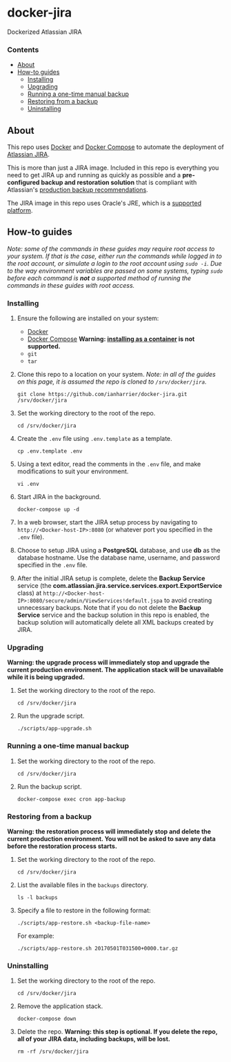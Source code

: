 # docker-jira

Dockerized Atlassian JIRA

### Contents

* [About](#about)
* [How-to guides](#how-to-guides)
    * [Installing](#installing)
    * [Upgrading](#upgrading)
    * [Running a one-time manual backup](#running-a-one-time-manual-backup)
    * [Restoring from a backup](#restoring-from-a-backup)
    * [Uninstalling](#uninstalling)

## About

This repo uses [Docker](https://www.docker.com) and [Docker Compose](https://docs.docker.com/compose/) to automate the deployment of [Atlassian JIRA](https://www.atlassian.com/software/jira).

This is more than just a JIRA image. Included in this repo is everything you need to get JIRA up and running as quickly as possible and a **pre-configured backup and restoration solution** that is compliant with Atlassian's [production backup recommendations](https://confluence.atlassian.com/adminjiraserver073/backing-up-data-861253815.html).

The JIRA image in this repo uses Oracle's JRE, which is a [supported platform](https://confluence.atlassian.com/adminjiraserver073/supported-platforms-861253018.html).

## How-to guides

*Note: some of the commands in these guides may require root access to your system. If that is the case, either run the commands while logged in to the root account, or simulate a login to the root account using `sudo -i`. Due to the way environment variables are passed on some systems, typing `sudo` before each command is __not__ a supported method of running the commands in these guides with root access.*

### Installing

1. Ensure the following are installed on your system:

    * [Docker](https://docs.docker.com/engine/installation/)
    * [Docker Compose](https://docs.docker.com/compose/install/) **Warning: [installing as a container](https://docs.docker.com/compose/install/#install-as-a-container) is not supported.**
    * `git`
    * `tar`

2. Clone this repo to a location on your system. *Note: in all of the guides on this page, it is assumed the repo is cloned to `/srv/docker/jira`.*

    ```shell
    git clone https://github.com/ianharrier/docker-jira.git /srv/docker/jira
    ```

3. Set the working directory to the root of the repo.

    ```shell
    cd /srv/docker/jira
    ```

4. Create the `.env` file using `.env.template` as a template.

    ```shell
    cp .env.template .env
    ```

5. Using a text editor, read the comments in the `.env` file, and make modifications to suit your environment.

    ```shell
    vi .env
    ```

6. Start JIRA in the background.

    ```shell
    docker-compose up -d
    ```

7. In a web browser, start the JIRA setup process by navigating to `http://<Docker-host-IP>:8080` (or whatever port you specified in the `.env` file).

8. Choose to setup JIRA using a **PostgreSQL** database, and use **db** as the database hostname. Use the database name, username, and password specified in the `.env` file.

9. After the initial JIRA setup is complete, delete the **Backup Service** service (the **com.atlassian.jira.service.services.export.ExportService** class) at `http://<Docker-host-IP>:8080/secure/admin/ViewServices!default.jspa` to avoid creating unnecessary backups. Note that if you do not delete the **Backup Service** service and the backup solution in this repo is enabled, the backup solution will automatically delete all XML backups created by JIRA.

### Upgrading

**Warning: the upgrade process will immediately stop and upgrade the current production environment. The application stack will be unavailable while it is being upgraded.**

1. Set the working directory to the root of the repo.

    ```shell
    cd /srv/docker/jira
    ```

2. Run the upgrade script.

    ```shell
    ./scripts/app-upgrade.sh
    ```

### Running a one-time manual backup

1. Set the working directory to the root of the repo.

    ```shell
    cd /srv/docker/jira
    ```

2. Run the backup script.

    ```shell
    docker-compose exec cron app-backup
    ```

### Restoring from a backup

**Warning: the restoration process will immediately stop and delete the current production environment. You will not be asked to save any data before the restoration process starts.**

1. Set the working directory to the root of the repo.

    ```shell
    cd /srv/docker/jira
    ```

2. List the available files in the `backups` directory.

    ```shell
    ls -l backups
    ```

3. Specify a file to restore in the following format:

    ```shell
    ./scripts/app-restore.sh <backup-file-name>
    ```

    For example:

    ```shell
    ./scripts/app-restore.sh 20170501T031500+0000.tar.gz
    ```

### Uninstalling

1. Set the working directory to the root of the repo.

    ```shell
    cd /srv/docker/jira
    ```

2. Remove the application stack.

    ```shell
    docker-compose down
    ```

3. Delete the repo. **Warning: this step is optional. If you delete the repo, all of your JIRA data, including backups, will be lost.**

    ```shell
    rm -rf /srv/docker/jira
    ```
